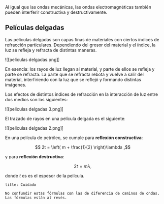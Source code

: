 Al igual que las ondas mecánicas, las ondas electromagnéticas también pueden interferir constructiva y destructivamente.

## Películas delgadas

Las películas delgadas son capas finas de materiales con ciertos índices de refracción particulares. Dependiendo del grosor del material y el índice, la luz se refleja y refracta de distintas maneras.

![[peliculas delgadas.png]]

En esencia: los rayos de luz llegan al material, y parte de ellos se refleja y parte se refracta. La parte que se refracta rebota y vuelve a salir del material, interfiriendo con la luz que se reflejó y formando distintas imágenes.

Los efectos de distintos índices de refracción en la interacción de luz entre dos medios son los siguientes:

![[peliculas delgadas 3.png]]

El trazado de rayos en una película delgada es el siguiente:

![[peliculas delgadas 2.png]]

En una película de petróleo, se cumple para **reflexión constructiva**:

$$
2t = \left( m + \frac{1}{2} \right)\lambda
,$$

y para **reflexión destructiva**:

$$
2t = m\lambda
,$$

donde $t$ es es el espesor de la película.

```ad-warning
title: Cuidado

No confundir estas fórmulas con las de diferencia de caminos de ondas. Las fórmulas están al revés.

```
